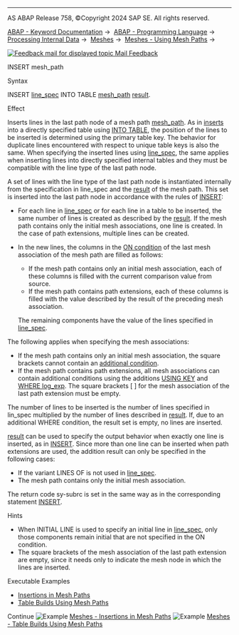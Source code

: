  

* * *

AS ABAP Release 758, ©Copyright 2024 SAP SE. All rights reserved.

[ABAP - Keyword Documentation](https://help.sap.com/doc/abapdocu_latest_index_htm/latest/en-US/abenabap.htm) →  [ABAP - Programming Language](https://help.sap.com/doc/abapdocu_latest_index_htm/latest/en-US/abenabap_reference.htm) →  [Processing Internal Data](https://help.sap.com/doc/abapdocu_latest_index_htm/latest/en-US/abenabap_data_working.htm) →  [Meshes](https://help.sap.com/doc/abapdocu_latest_index_htm/latest/en-US/abenabap_meshes.htm) →  [Meshes - Using Mesh Paths](https://help.sap.com/doc/abapdocu_latest_index_htm/latest/en-US/abenmesh_path_usage.htm) → 

 [![](Mail.gif?object=Mail.gif "Feedback mail for displayed topic") Mail Feedback](mailto:f1_help@sap.com?subject=Feedback%20on%20ABAP%20Documentation&body=Document:%20INSERT%20mesh_path%2C%20ABENMESH_INSERT%2C%20758%0D%0A%0D%0AError:%0D%0A%0D%0A%0D%0A%0D%0ASuggestion%20for%20improvement:)

INSERT mesh\_path

Syntax

INSERT [line\_spec](https://help.sap.com/doc/abapdocu_latest_index_htm/latest/en-US/abapinsert_itab_linespec.htm) INTO TABLE [mesh\_path](https://help.sap.com/doc/abapdocu_latest_index_htm/latest/en-US/abenmesh_path.htm) [result](https://help.sap.com/doc/abapdocu_latest_index_htm/latest/en-US/abapinsert_itab_result.htm).

Effect

Inserts lines in the last path node of a mesh path [mesh\_path](https://help.sap.com/doc/abapdocu_latest_index_htm/latest/en-US/abenmesh_path.htm). As in [inserts](https://help.sap.com/doc/abapdocu_latest_index_htm/latest/en-US/abapinsert_itab.htm) into a directly specified table using [INTO TABLE](https://help.sap.com/doc/abapdocu_latest_index_htm/latest/en-US/abapinsert_itab_position.htm), the position of the lines to be inserted is determined using the primary table key. The behavior for duplicate lines encountered with respect to unique table keys is also the same. When specifying the inserted lines using [line\_spec](https://help.sap.com/doc/abapdocu_latest_index_htm/latest/en-US/abapinsert_itab_linespec.htm), the same applies when inserting lines into directly specified internal tables and they must be compatible with the line type of the last path node.

A set of lines with the line type of the last path node is instantiated internally from the specification in line\_spec and the [result](https://help.sap.com/doc/abapdocu_latest_index_htm/latest/en-US/abenmesh_path_result.htm) of the mesh path. This set is inserted into the last path node in accordance with the rules of [INSERT](https://help.sap.com/doc/abapdocu_latest_index_htm/latest/en-US/abapinsert_itab.htm):

-   For each line in [line\_spec](https://help.sap.com/doc/abapdocu_latest_index_htm/latest/en-US/abapinsert_itab_linespec.htm) or for each line in a table to be inserted, the same number of lines is created as described by the [result](https://help.sap.com/doc/abapdocu_latest_index_htm/latest/en-US/abenmesh_path_result.htm). If the mesh path contains only the initial mesh associations, one line is created. In the case of path extensions, multiple lines can be created.
-   In the new lines, the columns in the [ON condition](https://help.sap.com/doc/abapdocu_latest_index_htm/latest/en-US/abaptypes_mesh_association.htm) of the last mesh association of the mesh path are filled as follows:
    
    -   If the mesh path contains only an initial mesh association, each of these columns is filled with the current comparison value from source.
    -   If the mesh path contains path extensions, each of these columns is filled with the value described by the result of the preceding mesh association.
    
    The remaining components have the value of the lines specified in [line\_spec](https://help.sap.com/doc/abapdocu_latest_index_htm/latest/en-US/abapinsert_itab_linespec.htm).
    

The following applies when specifying the mesh associations:

-   If the mesh path contains only an initial mesh association, the square brackets cannot contain an [additional condition](https://help.sap.com/doc/abapdocu_latest_index_htm/latest/en-US/abenmesh_path_assoc_cond.htm).
-   If the mesh path contains path extensions, all mesh associations can contain additional conditions using the additions [USING KEY](https://help.sap.com/doc/abapdocu_latest_index_htm/latest/en-US/abenmesh_path_assoc_cond.htm) and [WHERE log\_exp](https://help.sap.com/doc/abapdocu_latest_index_htm/latest/en-US/abenmesh_path_assoc_cond.htm). The square brackets \[ \] for the mesh association of the last path extension must be empty.

The number of lines to be inserted is the number of lines specified in lin\_spec multiplied by the number of lines described in [result](https://help.sap.com/doc/abapdocu_latest_index_htm/latest/en-US/abenmesh_path_result.htm). If, due to an additional WHERE condition, the result set is empty, no lines are inserted.

[result](https://help.sap.com/doc/abapdocu_latest_index_htm/latest/en-US/abapinsert_itab_result.htm) can be used to specify the output behavior when exactly one line is inserted, as in [INSERT](https://help.sap.com/doc/abapdocu_latest_index_htm/latest/en-US/abapinsert_itab.htm). Since more than one line can be inserted when path extensions are used, the addition result can only be specified in the following cases:

-   If the variant LINES OF is not used in [line\_spec](https://help.sap.com/doc/abapdocu_latest_index_htm/latest/en-US/abapinsert_itab_linespec.htm).
-   The mesh path contains only the initial mesh association.

The return code sy-subrc is set in the same way as in the corresponding statement [INSERT](https://help.sap.com/doc/abapdocu_latest_index_htm/latest/en-US/abapinsert_itab.htm).

Hints

-   When INITIAL LINE is used to specify an initial line in [line\_spec](https://help.sap.com/doc/abapdocu_latest_index_htm/latest/en-US/abapinsert_itab_linespec.htm), only those components remain initial that are not specified in the ON condition.
-   The square brackets of the mesh association of the last path extension are empty, since it needs only to indicate the mesh node in which the lines are inserted.

Executable Examples

-   [Insertions in Mesh Paths](https://help.sap.com/doc/abapdocu_latest_index_htm/latest/en-US/abenmesh_insert_abexa.htm)
-   [Table Builds Using Mesh Paths](https://help.sap.com/doc/abapdocu_latest_index_htm/latest/en-US/abenmesh_build_abexa.htm)

Continue
![Example](exa.gif "Example") [Meshes - Insertions in Mesh Paths](https://help.sap.com/doc/abapdocu_latest_index_htm/latest/en-US/abenmesh_insert_abexa.htm)
![Example](exa.gif "Example") [Meshes - Table Builds Using Mesh Paths](https://help.sap.com/doc/abapdocu_latest_index_htm/latest/en-US/abenmesh_build_abexa.htm)